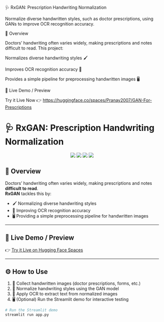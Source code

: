 🩺 RxGAN: Prescription Handwriting Normalization

Normalize diverse handwritten styles, such as doctor prescriptions, using GANs to improve OCR recognition accuracy.

📸 Overview

Doctors’ handwriting often varies widely, making prescriptions and notes difficult to read. This project:

Normalizes diverse handwriting styles 🖌️

Improves OCR recognition accuracy 🎯

Provides a simple pipeline for preprocessing handwritten images 🖥️

🚀 Live Demo / Preview

Try it Live Now  👉 https://huggingface.co/spaces/Pranay2007/GAN-For-Prescriptions
# 🩺 RxGAN: Prescription Handwriting Normalization  

<p align="center">
  <img src="https://img.shields.io/badge/Python-3.x-blue?logo=python" />
  <img src="https://img.shields.io/badge/PyTorch-GAN-red?logo=pytorch" />
  <img src="https://img.shields.io/badge/TensorFlow-Deep%20Learning-orange?logo=tensorflow" />
  <img src="https://img.shields.io/badge/License-MIT-green" />
</p>  

## 📸 Overview  

Doctors’ handwriting often varies widely, making prescriptions and notes **difficult to read**.  
**RxGAN** tackles this by:  

- 🖌️ Normalizing diverse handwriting styles  
- 🎯 Improving OCR recognition accuracy  
- 🖥️ Providing a simple preprocessing pipeline for handwritten images  

---

## 🚀 Live Demo / Preview  

👉 [Try it Live on Hugging Face Spaces](https://huggingface.co/spaces/Pranay2007/GAN-For-Prescriptions)  

---

## ⚙️ How to Use  

1. 📄 Collect handwritten images (doctor prescriptions, forms, etc.)  
2. 🎨 Normalize handwriting styles using the GAN model  
3. 🔹 Apply OCR to extract text from normalized images  
4. 🖥️ (Optional) Run the Streamlit demo for interactive testing  

```bash
# Run the Streamlit demo
streamlit run app.py

